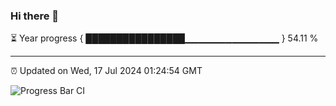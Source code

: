 ### Hi there 👋

⏳ Year progress { ████████████████▁▁▁▁▁▁▁▁▁▁▁▁▁▁ } 54.11 %

---

⏰ Updated on Wed, 17 Jul 2024 01:24:54 GMT

![Progress Bar CI](https://github.com/ZhaoGui/ZhaoGui/workflows/Progress%20Bar%20CI/badge.svg)
